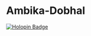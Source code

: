 # Ambika-Dobhal

[![Holopin Badge](https://holopin.io/badge/cm27tokre461430clagba81g1m)](https://holopin.io/@ambikadobhal)

